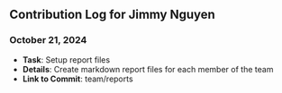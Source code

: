 ## Contribution Log for Jimmy Nguyen

### October 21, 2024
-   **Task**: Setup report files
-   **Details**: Create markdown report files for each member of the team
-   **Link to Commit**: team/reports
